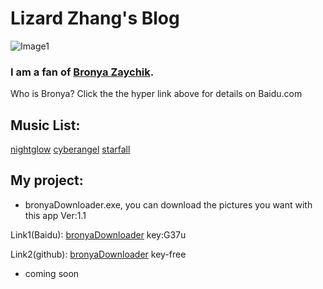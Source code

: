 # Lizard Zhang's Blog

![Image1](/duck1.jpg)

### I am a fan of [Bronya Zaychik](https://baike.baidu.com/item/%E5%B8%83%E6%B4%9B%E5%A6%AE%E5%A8%85%C2%B7%E6%89%8E%E4%BC%8A%E5%88%87%E5%85%8B/18728024?fr=aladdin).

Who is Bronya? Click the the hyper link above for details on Baidu.com

## Music List:
[nightglow](https://music.163.com/#/song?id=1333199831)  [cyberangel](https://music.163.com/#/song?id=1375725396)  [starfall](https://music.163.com/#/song?id=1426087898)

## My project:
- bronyaDownloader.exe, you can download the pictures you want with this app  Ver:1.1

Link1(Baidu): [bronyaDownloader](https://pan.baidu.com/s/1hBA72SFTqxKjXaxJQTM1kw)  key:G37u

Link2(github): [bronyaDownloader](https://github.com/Bronya030818/Bronya030818.github.io/releases/tag/downloader) key-free

- coming soon
